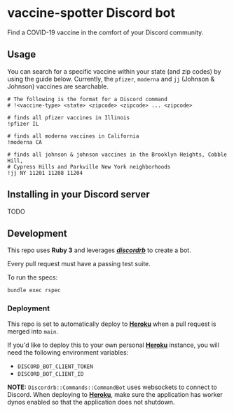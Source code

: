 # vaccine-spotter Discord bot

Find a COVID-19 vaccine in the comfort of your Discord community.

## Usage

You can search for a specific vaccine within your state (and zip codes) by using the guide below. Currently, the `pfizer`, `moderna` and `jj` (Johnson & Johnson) vaccines are searchable.

```console
# The following is the format for a Discord command
# !<vaccine-type> <state> <zipcode> <zipcode> ... <zipcode>

# finds all pfizer vaccines in Illinois
!pfizer IL

# finds all moderna vaccines in California
!moderna CA

# finds all johnson & johnson vaccines in the Brooklyn Heights, Cobble Hill,
# Cypress Hills and Parkville New York neighborhoods
!jj NY 11201 11208 11204
```

## Installing in your Discord server

TODO

## Development

This repo uses **Ruby 3** and leverages _**[discordrb](https://github.com/shardlab/discordrb)**_ to create a bot.

Every pull request must have a passing test suite.

To run the specs:

```bash
bundle exec rspec
```

### Deployment

This repo is set to automatically deploy to **[Heroku](https://heroku.com)** when a pull request is merged into `main`.

If you'd like to deploy this to your own personal **[Heroku](https://heroku.com)** instance, you will need the following environment variables:

- `DISCORD_BOT_CLIENT_TOKEN`
- `DISCORD_BOT_CLIENT_ID`

**NOTE:** `Discordrb::Commands::CommandBot` uses websockets to connect to Discord. When deploying to **[Heroku](https://heroku.com)**, make sure the application has worker dynos enabled so that the application does not shutdown.
